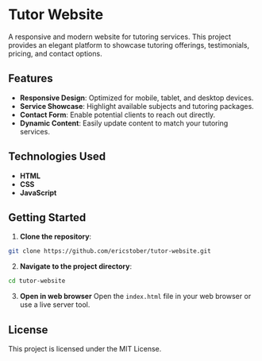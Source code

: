 # Tutor Website

A responsive and modern website for tutoring services. This project provides an elegant platform to showcase tutoring offerings, testimonials, pricing, and contact options.

## Features

- **Responsive Design**: Optimized for mobile, tablet, and desktop devices.
- **Service Showcase**: Highlight available subjects and tutoring packages.
- **Contact Form**: Enable potential clients to reach out directly.
- **Dynamic Content**: Easily update content to match your tutoring services.

## Technologies Used

- **HTML**
- **CSS**
- **JavaScript**

## Getting Started

1. **Clone the repository**:

```bash
git clone https://github.com/ericstober/tutor-website.git
```

2. **Navigate to the project directory**:

```bash
cd tutor-website
```

3. **Open in web browser**
   Open the `index.html` file in your web browser or use a live server tool.

## License

This project is licensed under the MIT License.
